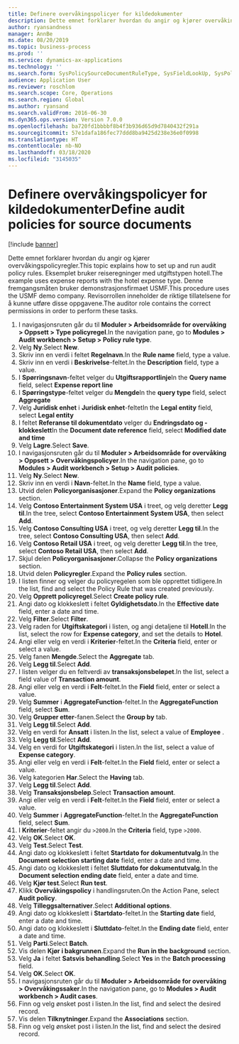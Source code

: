```yaml
---
title: Definere overvåkingspolicyer for kildedokumenter
description: Dette emnet forklarer hvordan du angir og kjører overvåkingspolicyregler.
author: ryansandness
manager: AnnBe
ms.date: 08/20/2019
ms.topic: business-process
ms.prod: ''
ms.service: dynamics-ax-applications
ms.technology: ''
ms.search.form: SysPolicySourceDocumentRuleType, SysFieldLookUp, SysPolicyListPage, SysPolicy, AuditPolicyRule, SysQueryForm, SysQueryFieldLookUp, AuditPolicyDateSelection, AuditPolicyAdditionalOption, BatchJob, CaseDetail
audience: Application User
ms.reviewer: roschlom
ms.search.scope: Core, Operations
ms.search.region: Global
ms.author: ryansand
ms.search.validFrom: 2016-06-30
ms.dyn365.ops.version: Version 7.0.0
ms.openlocfilehash: ba720fd1bbbbf8b4f3b936d65d9d7840432f291a
ms.sourcegitcommit: 57e1dafa186fec77ddd8ba9425d238e36e0f0998
ms.translationtype: HT
ms.contentlocale: nb-NO
ms.lasthandoff: 03/18/2020
ms.locfileid: "3145035"
---
```

# <a name="define-audit-policies-for-source-documents"></a><span data-ttu-id="98d5a-103">Definere overvåkingspolicyer for kildedokumenter</span><span class="sxs-lookup"><span data-stu-id="98d5a-103">Define audit policies for source documents</span></span>

[!include [banner](../../includes/banner.md)]

<span data-ttu-id="98d5a-104">Dette emnet forklarer hvordan du angir og kjører overvåkingspolicyregler.</span><span class="sxs-lookup"><span data-stu-id="98d5a-104">This topic explains how to set up and run audit policy rules.</span></span> <span data-ttu-id="98d5a-105">Eksemplet bruker reiseregninger med utgiftstypen hotell.</span><span class="sxs-lookup"><span data-stu-id="98d5a-105">The example uses expense reports with the hotel expense type.</span></span> <span data-ttu-id="98d5a-106">Denne fremgangsmåten bruker demonstrasjonsfirmaet USMF.</span><span class="sxs-lookup"><span data-stu-id="98d5a-106">This procedure uses the USMF demo company.</span></span> <span data-ttu-id="98d5a-107">Revisorrollen inneholder de riktige tillatelsene for å kunne utføre disse oppgavene.</span><span class="sxs-lookup"><span data-stu-id="98d5a-107">The auditor role contains the correct permissions in order to perform these tasks.</span></span>

1. <span data-ttu-id="98d5a-108">I navigasjonsruten går du til **Moduler > Arbeidsområde for overvåking > Oppsett > Type policyregel**.</span><span class="sxs-lookup"><span data-stu-id="98d5a-108">In the navigation pane, go to **Modules > Audit workbench > Setup > Policy rule type**.</span></span>
2. <span data-ttu-id="98d5a-109">Velg **Ny**.</span><span class="sxs-lookup"><span data-stu-id="98d5a-109">Select **New**.</span></span>
3. <span data-ttu-id="98d5a-110">Skriv inn en verdi i feltet **Regelnavn**.</span><span class="sxs-lookup"><span data-stu-id="98d5a-110">In the **Rule name** field, type a value.</span></span>
4. <span data-ttu-id="98d5a-111">Skriv inn en verdi i **Beskrivelse**-feltet.</span><span class="sxs-lookup"><span data-stu-id="98d5a-111">In the **Description** field, type a value.</span></span>
5. <span data-ttu-id="98d5a-112">I **Spørringsnavn**-feltet velger du **Utgiftsrapportlinje**</span><span class="sxs-lookup"><span data-stu-id="98d5a-112">In the **Query name** field, select **Expense report line**</span></span>
6. <span data-ttu-id="98d5a-113">I **Spørringstype**-feltet velger du **Mengde**</span><span class="sxs-lookup"><span data-stu-id="98d5a-113">In the **query type** field, select **Aggregate**</span></span>
7. <span data-ttu-id="98d5a-114">Velg **Juridisk enhet** i **Juridisk enhet**-feltet</span><span class="sxs-lookup"><span data-stu-id="98d5a-114">In the **Legal entity** field, select **Legal entity**</span></span>
8. <span data-ttu-id="98d5a-115">I feltet **Referanse til dokumentdato** velger du **Endringsdato og -klokkeslett**</span><span class="sxs-lookup"><span data-stu-id="98d5a-115">In the **Document date reference** field, select **Modified date and time**</span></span>
9. <span data-ttu-id="98d5a-116">Velg **Lagre**.</span><span class="sxs-lookup"><span data-stu-id="98d5a-116">Select **Save**.</span></span>
10. <span data-ttu-id="98d5a-117">I navigasjonsruten går du til **Moduler > Arbeidsområde for overvåking > Oppsett > Overvåkingspolicyer**.</span><span class="sxs-lookup"><span data-stu-id="98d5a-117">In the navigation pane, go to **Modules > Audit workbench > Setup > Audit policies**.</span></span>
11. <span data-ttu-id="98d5a-118">Velg **Ny**.</span><span class="sxs-lookup"><span data-stu-id="98d5a-118">Select **New**.</span></span>
12. <span data-ttu-id="98d5a-119">Skriv inn en verdi i **Navn**-feltet.</span><span class="sxs-lookup"><span data-stu-id="98d5a-119">In the **Name** field, type a value.</span></span>
13. <span data-ttu-id="98d5a-120">Utvid delen **Policyorganisasjoner**.</span><span class="sxs-lookup"><span data-stu-id="98d5a-120">Expand the **Policy organizations** section.</span></span>
14. <span data-ttu-id="98d5a-121">Velg **Contoso Entertainment System USA** i treet, og velg deretter **Legg til**.</span><span class="sxs-lookup"><span data-stu-id="98d5a-121">In the tree, select **Contoso Entertainment System USA**, then select **Add**.</span></span>
15. <span data-ttu-id="98d5a-122">Velg **Contoso Consulting USA** i treet, og velg deretter **Legg til**.</span><span class="sxs-lookup"><span data-stu-id="98d5a-122">In the tree, select **Contoso Consulting USA**, then select **Add**.</span></span>
16. <span data-ttu-id="98d5a-123">Velg **Contoso Retail USA** i treet, og velg deretter **Legg til**.</span><span class="sxs-lookup"><span data-stu-id="98d5a-123">In the tree, select **Contoso Retail USA**, then select **Add**.</span></span>
17. <span data-ttu-id="98d5a-124">Skjul delen **Policyorganisasjoner**.</span><span class="sxs-lookup"><span data-stu-id="98d5a-124">Collapse the **Policy organizations** section.</span></span>
18. <span data-ttu-id="98d5a-125">Utvid delen **Policyregler**.</span><span class="sxs-lookup"><span data-stu-id="98d5a-125">Expand the **Policy rules** section.</span></span>
19. <span data-ttu-id="98d5a-126">I listen finner og velger du policyregelen som ble opprettet tidligere.</span><span class="sxs-lookup"><span data-stu-id="98d5a-126">In the list, find and select the Policy Rule that was created previously.</span></span>
20. <span data-ttu-id="98d5a-127">Velg **Opprett policyregel**.</span><span class="sxs-lookup"><span data-stu-id="98d5a-127">Select **Create policy rule**.</span></span>
21. <span data-ttu-id="98d5a-128">Angi dato og klokkeslett i feltet **Gyldighetsdato**.</span><span class="sxs-lookup"><span data-stu-id="98d5a-128">In the **Effective date** field, enter a date and time.</span></span>
22. <span data-ttu-id="98d5a-129">Velg **Filter**.</span><span class="sxs-lookup"><span data-stu-id="98d5a-129">Select **Filter**.</span></span>
23. <span data-ttu-id="98d5a-130">Velg raden for **Utgiftskategori** i listen, og angi detaljene til **Hotell**.</span><span class="sxs-lookup"><span data-stu-id="98d5a-130">In the list, select the row for **Expense category**, and set the details to **Hotel**.</span></span>
24. <span data-ttu-id="98d5a-131">Angi eller velg en verdi i **Kriterier**-feltet.</span><span class="sxs-lookup"><span data-stu-id="98d5a-131">In the **Criteria** field, enter or select a value.</span></span>
25. <span data-ttu-id="98d5a-132">Velg fanen **Mengde**.</span><span class="sxs-lookup"><span data-stu-id="98d5a-132">Select the **Aggregate** tab.</span></span>
26. <span data-ttu-id="98d5a-133">Velg **Legg til**.</span><span class="sxs-lookup"><span data-stu-id="98d5a-133">Select **Add**.</span></span>
27. <span data-ttu-id="98d5a-134">I listen velger du en feltverdi av **transaksjonsbeløpet**.</span><span class="sxs-lookup"><span data-stu-id="98d5a-134">In the list, select a field value of **Transaction amount**.</span></span>
28. <span data-ttu-id="98d5a-135">Angi eller velg en verdi i **Felt**-feltet.</span><span class="sxs-lookup"><span data-stu-id="98d5a-135">In the **Field** field, enter or select a value.</span></span>
29. <span data-ttu-id="98d5a-136">Velg **Summer** i **AggregateFunction**-feltet.</span><span class="sxs-lookup"><span data-stu-id="98d5a-136">In the **AggregateFunction** field, select **Sum**.</span></span>
30. <span data-ttu-id="98d5a-137">Velg **Grupper etter**-fanen.</span><span class="sxs-lookup"><span data-stu-id="98d5a-137">Select the **Group by** tab.</span></span>
31. <span data-ttu-id="98d5a-138">Velg **Legg til**.</span><span class="sxs-lookup"><span data-stu-id="98d5a-138">Select **Add**.</span></span>
32. <span data-ttu-id="98d5a-139">Velg en verdi for **Ansatt** i listen.</span><span class="sxs-lookup"><span data-stu-id="98d5a-139">In the list, select a value of **Employee** .</span></span>
33. <span data-ttu-id="98d5a-140">Velg **Legg til**.</span><span class="sxs-lookup"><span data-stu-id="98d5a-140">Select **Add**.</span></span>
34. <span data-ttu-id="98d5a-141">Velg en verdi for **Utgiftskategori** i listen.</span><span class="sxs-lookup"><span data-stu-id="98d5a-141">In the list, select a value of **Expense category**.</span></span>
35. <span data-ttu-id="98d5a-142">Angi eller velg en verdi i **Felt**-feltet.</span><span class="sxs-lookup"><span data-stu-id="98d5a-142">In the **Field** field, enter or select a value.</span></span>
36. <span data-ttu-id="98d5a-143">Velg kategorien **Har**.</span><span class="sxs-lookup"><span data-stu-id="98d5a-143">Select the **Having** tab.</span></span>
37. <span data-ttu-id="98d5a-144">Velg **Legg til**.</span><span class="sxs-lookup"><span data-stu-id="98d5a-144">Select **Add**.</span></span>
38. <span data-ttu-id="98d5a-145">Velg **Transaksjonsbeløp**.</span><span class="sxs-lookup"><span data-stu-id="98d5a-145">Select **Transaction amount**.</span></span>
39. <span data-ttu-id="98d5a-146">Angi eller velg en verdi i **Felt**-feltet.</span><span class="sxs-lookup"><span data-stu-id="98d5a-146">In the **Field** field, enter or select a value.</span></span>
40. <span data-ttu-id="98d5a-147">Velg **Summer** i **AggregateFunction**-feltet.</span><span class="sxs-lookup"><span data-stu-id="98d5a-147">In the **AggregateFunction** field, select **Sum**.</span></span>
41. <span data-ttu-id="98d5a-148">I **Kriterier**-feltet angir du `>2000`.</span><span class="sxs-lookup"><span data-stu-id="98d5a-148">In the **Criteria** field, type `>2000`.</span></span>
42. <span data-ttu-id="98d5a-149">Velg **OK**.</span><span class="sxs-lookup"><span data-stu-id="98d5a-149">Select **OK**.</span></span>
43. <span data-ttu-id="98d5a-150">Velg **Test**.</span><span class="sxs-lookup"><span data-stu-id="98d5a-150">Select **Test**.</span></span>
44. <span data-ttu-id="98d5a-151">Angi dato og klokkeslett i feltet **Startdato for dokumentutvalg**.</span><span class="sxs-lookup"><span data-stu-id="98d5a-151">In the **Document selection starting date** field, enter a date and time.</span></span>
45. <span data-ttu-id="98d5a-152">Angi dato og klokkeslett i feltet **Sluttdato for dokumentutvalg**.</span><span class="sxs-lookup"><span data-stu-id="98d5a-152">In the **Document selection ending date** field, enter a date and time.</span></span>
46. <span data-ttu-id="98d5a-153">Velg **Kjør test**.</span><span class="sxs-lookup"><span data-stu-id="98d5a-153">Select **Run test**.</span></span>
47. <span data-ttu-id="98d5a-154">Klikk **Overvåkingspolicy** i handlingsruten.</span><span class="sxs-lookup"><span data-stu-id="98d5a-154">On the Action Pane, select **Audit policy**.</span></span>
48. <span data-ttu-id="98d5a-155">Velg **Tilleggsalternativer**.</span><span class="sxs-lookup"><span data-stu-id="98d5a-155">Select **Additional options**.</span></span>
49. <span data-ttu-id="98d5a-156">Angi dato og klokkeslett i **Startdato**-feltet.</span><span class="sxs-lookup"><span data-stu-id="98d5a-156">In the **Starting date** field, enter a date and time.</span></span>
50. <span data-ttu-id="98d5a-157">Angi dato og klokkeslett i **Sluttdato**-feltet.</span><span class="sxs-lookup"><span data-stu-id="98d5a-157">In the **Ending date** field, enter a date and time.</span></span>
51. <span data-ttu-id="98d5a-158">Velg **Parti**.</span><span class="sxs-lookup"><span data-stu-id="98d5a-158">Select **Batch**.</span></span>
52. <span data-ttu-id="98d5a-159">Vis delen **Kjør i bakgrunnen**.</span><span class="sxs-lookup"><span data-stu-id="98d5a-159">Expand the **Run in the background** section.</span></span>
53. <span data-ttu-id="98d5a-160">Velg **Ja** i feltet **Satsvis behandling**.</span><span class="sxs-lookup"><span data-stu-id="98d5a-160">Select **Yes** in the **Batch processing** field.</span></span>
54. <span data-ttu-id="98d5a-161">Velg **OK**.</span><span class="sxs-lookup"><span data-stu-id="98d5a-161">Select **OK**.</span></span>
55. <span data-ttu-id="98d5a-162">I navigasjonsruten går du til **Moduler > Arbeidsområde for overvåking > Overvåkingssaker**.</span><span class="sxs-lookup"><span data-stu-id="98d5a-162">In the navigation pane, go to **Modules > Audit workbench > Audit cases**.</span></span>
56. <span data-ttu-id="98d5a-163">Finn og velg ønsket post i listen.</span><span class="sxs-lookup"><span data-stu-id="98d5a-163">In the list, find and select the desired record.</span></span>
57. <span data-ttu-id="98d5a-164">Vis delen **Tilknytninger**.</span><span class="sxs-lookup"><span data-stu-id="98d5a-164">Expand the **Associations** section.</span></span>
58. <span data-ttu-id="98d5a-165">Finn og velg ønsket post i listen.</span><span class="sxs-lookup"><span data-stu-id="98d5a-165">In the list, find and select the desired record.</span></span>

